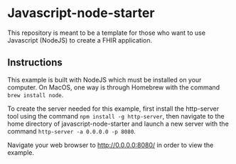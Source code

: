 # Javascript-node-starter
This repository is meant to be a template for those who want to use Javascript (NodeJS) to create a FHIR application.

## Instructions
This example is built with NodeJS which must be installed on your computer. 
On MacOS, one way is through Homebrew with the command `brew install node`.

To create the server needed for this example, first install the http-server tool using the command `npm install -g http-server`, 
then navigate to the home directory of javascript-node-starter and launch a new server with the command `http-server -a 0.0.0.0 -p 8080`.

Navigate your web browser to http://0.0.0.0:8080/ in order to view the example.